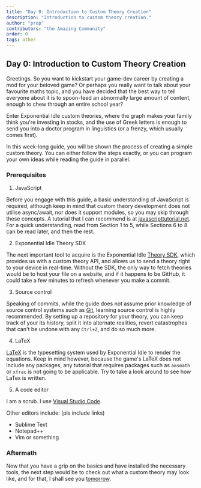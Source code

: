 ```yaml
---
title: "Day 0: Introduction to Custom Theory Creation"
description: "Introduction to custom theory creation."
author: "prop"
contributors: "the Amazing Community"
order: 0
tags: other
---
```


## Day 0: Introduction to Custom Theory Creation

Greetings. So you want to kickstart your game-dev career by creating a mod for your beloved game? Or perhaps you really want to talk about your favourite maths topic, and you have decided that the best way to tell everyone about it is to spoon-feed an abnormally large amount of content, enough to chew through an entire school year?

Enter Exponential Idle custom theories, where the graph makes your family think you're investing in stocks, and the use of Greek letters is enough to send you into a doctor program in linguistics (or a frenzy, which usually comes first).

In this week-long guide, you will be shown the process of creating a simple custom theory. You can either follow the steps exactly, or you can program your own ideas while reading the guide in parallel.

### Prerequisites

1. JavaScript

Before you engage with this guide, a basic understanding of JavaScript is required, although keep in mind that custom theory development does not utilise async/await, nor does it support modules, so you may skip through these concepts. A tutorial that I can recommend is at [javascripttutorial.net](https://www.javascripttutorial.net/). For a quick understanding, read from Section 1 to 5, while Sections 6 to 8 can be read later, and then the rest.

2. Exponential Idle Theory SDK

The next important tool to acquire is the Exponential Idle [Theory SDK](https://github.com/conicgames/theory-sdk), which provides us with a custom theory API, and allows us to send a theory right to your device in real-time. Without the SDK, the only way to fetch theories would be to host your file on a website, and if it happens to be GitHub, it could take a few minutes to refresh whenever you make a commit.

3. Source control

Speaking of commits, while the guide does not assume prior knowledge of source control systems such as [Git](https://git-scm.com/), learning source control is highly recommended. By setting up a repository for your theory, you can keep track of your its history, split it into alternate realities, revert catastrophes that can't be undone with any `Ctrl+Z`, and do so much more.

4. LaTeX

[LaTeX](https://www.latex-project.org/) is the typesetting system used by Exponential Idle to render the equations. Keep in mind however, because the game's LaTeX does not include any packages, any tutorial that requires packages such as `amsmath` or `xfrac` is not going to be applicable. Try to take a look around to see how LaTex is written.

5. A code editor

I am a scrub. I use [Visual Studio Code](https://code.visualstudio.com/).

Other editors include: (pls include links)
- Sublime Text
- Notepad++
- Vim or something

### Aftermath

Now that you have a grip on the basics and have installed the necessary tools, the next step would be to check out what a custom theory may look like, and for that, I shall see you [tomorrow](<Day 1.md>).
